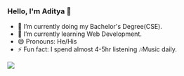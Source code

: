 ### Hello, I'm Aditya 👋
- 🔭 I’m currently doing my Bachelor's Degree(CSE).
- 🌱 I’m currently learning Web Development.
- 😄 Pronouns: He/His
- ⚡ Fun fact: I spend almost 4-5hr listening 🎶Music daily.
<img src="https://github-readme-stats.vercel.app/api?username=Aditya8821&&show_icons=true&title_color=#FF0000&icon_color=bb2acf&text_color=daf7dc&bg_color=191919">
